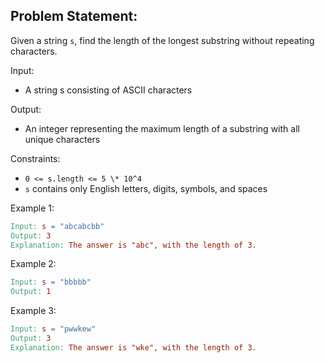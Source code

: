 ## Problem Statement:

Given a string `s`, find the length of the longest substring without repeating characters.

Input:

- A string s consisting of ASCII characters

Output:

- An integer representing the maximum length of a substring with all unique characters

Constraints:

- `0 <= s.length <= 5 \* 10^4`
- `s` contains only English letters, digits, symbols, and spaces

Example 1:

```makefile
Input: s = "abcabcbb"
Output: 3
Explanation: The answer is "abc", with the length of 3.
```

Example 2:

```makefile
Input: s = "bbbbb"
Output: 1
```

Example 3:

```makefile
Input: s = "pwwkew"
Output: 3
Explanation: The answer is "wke", with the length of 3.
```
